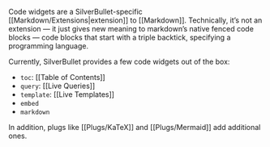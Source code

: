 Code widgets are a SilverBullet-specific [[Markdown/Extensions|extension]] to [[Markdown]]. Technically, it’s not an extension — it just gives new meaning to markdown’s native fenced code blocks — code blocks that start with a triple backtick, specifying a programming language.

Currently, SilverBullet provides a few code widgets out of the box:

* `toc`: [[Table of Contents]]
* `query`: [[Live Queries]]
* `template`: [[Live Templates]]
* `embed`
* `markdown`

In addition, plugs like [[Plugs/KaTeX]] and [[Plugs/Mermaid]] add additional ones.